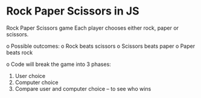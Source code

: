 # Rock Paper Scissors in JS

Rock Paper Scissors game 
Each player chooses either rock, paper or scissors.

o	Possible outcomes:
  o	Rock beats scissors 
  o	Scissors beats paper
  o	Paper beats rock 

o	Code will break the game into 3 phases: 
  1.	User choice 
  2.	Computer choice 
  3.	Compare user and computer choice – to see who wins  
